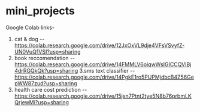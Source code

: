 # mini_projects

Google Colab links-

1. cat & dog -- https://colab.research.google.com/drive/12JxOxVL9dje4VFsVSvyfZ-UN0VuQ1VSI?usp=sharing
2. book reccomendation -- https://colab.research.google.com/drive/14FMMLV6oiqwWsIGICCQVIBj4drRGQkQk?usp=sharing
3.sms text classifier -- https://colab.research.google.com/drive/14PgkE1ro5PUPMjdbcB4Z56GepWW87zud?usp=sharing
4. health care cost prediction -- https://colab.research.google.com/drive/15jxn7Ptnt2tye5N8b76prbmLKQrjewMi?usp=sharing
